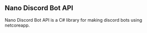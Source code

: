 ﻿## Nano Discord Bot API
Nano Discord Bot API is a C# library for making discord bots using netcoreapp.